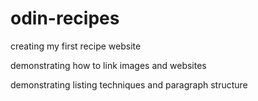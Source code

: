 # odin-recipes
<p>creating my first recipe website</p>
<p>demonstrating how to link images and websites</p>
<p>demonstrating listing techniques and paragraph structure</p> 
